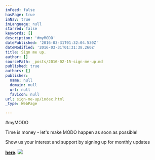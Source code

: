 ```yaml
---
inFeed: false
hasPage: true
inNav: true
inLanguage: null
starred: false
keywords: []
description: '#myMODO'
datePublished: '2016-03-31T01:32:04.530Z'
dateModified: '2016-03-31T01:31:38.260Z'
title: Sign me up.
author: []
sourcePath: _posts/2016-02-15-sign-me-up.md
published: true
authors: []
publisher:
  name: null
  domain: null
  url: null
  favicon: null
url: sign-me-up/index.html
_type: WebPage

---
```

\#myMODO

Time is money - let's make MODO happen as soon as possible!

Show us your interest and support by signing up for monthly updates

**[here][0]**.
![](https://the-grid-user-content.s3-us-west-2.amazonaws.com/d1adb0a8-85c0-448b-937c-185cbccc743f.jpg)

[0]: http://goo.gl/forms/NbPLGe2Cej